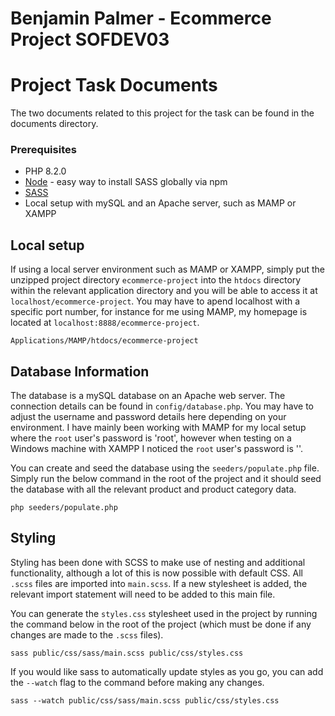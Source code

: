 # Benjamin Palmer - Ecommerce Project SOFDEV03

# Project Task Documents

The two documents related to this project for the task can be found in the documents directory.

### Prerequisites

- PHP 8.2.0
- [Node](https://nodejs.org/en/download) - easy way to install SASS globally via npm
- [SASS](https://sass-lang.com/install/)
- Local setup with mySQL and an Apache server, such as MAMP or XAMPP

## Local setup

If using a local server environment such as MAMP or XAMPP, simply put the unzipped project directory `ecommerce-project` into the `htdocs` directory within the relevant application directory and you will be able to access it at `localhost/ecommerce-project`. You may have to apend localhost with a specific port number, for instance for me using MAMP, my homepage is located at `localhost:8888/ecommerce-project`.

```
Applications/MAMP/htdocs/ecommerce-project
```

## Database Information

The database is a mySQL database on an Apache web server. The connection details can be found in `config/database.php`. You may have to adjust the username and password details here depending on your environment. I have mainly been working with MAMP for my local setup where the `root` user's password is 'root', however when testing on a Windows machine with XAMPP I noticed the `root` user's password is ''.

You can create and seed the database using the `seeders/populate.php` file. Simply run the below command in the root of the project and it should seed the database with all the relevant product and product category data.

```
php seeders/populate.php
```

## Styling

Styling has been done with SCSS to make use of nesting and additional functionality, although a lot of this is now possible with default CSS. All `.scss` files are imported into `main.scss`. If a new stylesheet is added, the relevant import statement will need to be added to this main file.

You can generate the `styles.css` stylesheet used in the project by running the command below in the root of the project (which must be done if any changes are made to the `.scss` files).

```
sass public/css/sass/main.scss public/css/styles.css
```

If you would like sass to automatically update styles as you go, you can add the `--watch` flag to the command before making any changes.

```
sass --watch public/css/sass/main.scss public/css/styles.css
```
